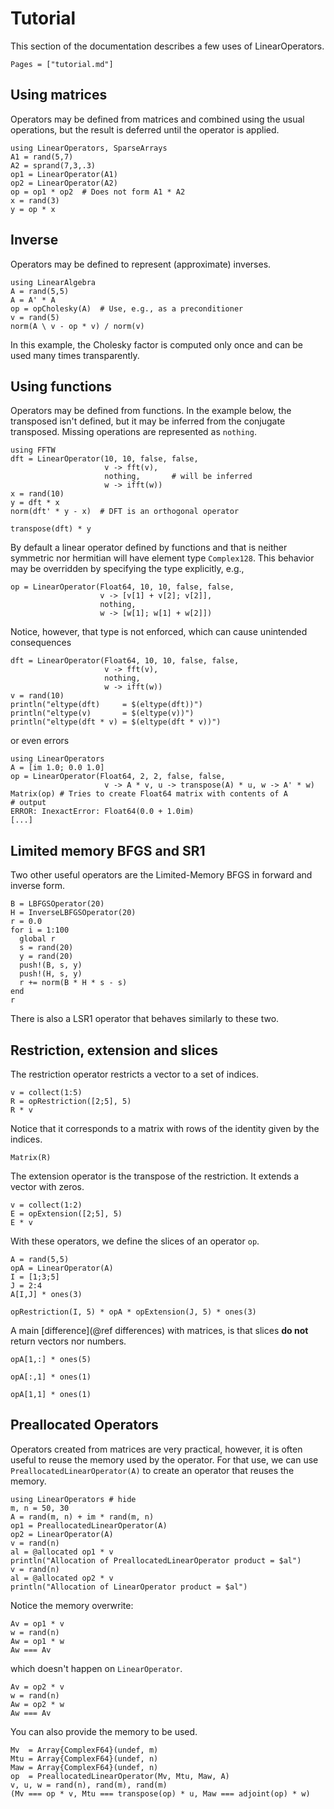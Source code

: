 # Tutorial

This section of the documentation describes a few uses of LinearOperators.

```@contents
Pages = ["tutorial.md"]
```

## Using matrices

Operators may be defined from matrices and combined using the usual operations, but the result is deferred until the operator is applied.

```@example ex1
using LinearOperators, SparseArrays
A1 = rand(5,7)
A2 = sprand(7,3,.3)
op1 = LinearOperator(A1)
op2 = LinearOperator(A2)
op = op1 * op2  # Does not form A1 * A2
x = rand(3)
y = op * x
```

## Inverse

Operators may be defined to represent (approximate) inverses.

```@example ex1
using LinearAlgebra
A = rand(5,5)
A = A' * A
op = opCholesky(A)  # Use, e.g., as a preconditioner
v = rand(5)
norm(A \ v - op * v) / norm(v)
```
In this example, the Cholesky factor is computed only once and can be used many times transparently.

## Using functions

Operators may be defined from functions. In the example below, the transposed
isn't defined, but it may be inferred from the conjugate transposed. Missing
operations are represented as `nothing`.

```@example ex1
using FFTW
dft = LinearOperator(10, 10, false, false,
                     v -> fft(v),
                     nothing,       # will be inferred
                     w -> ifft(w))
x = rand(10)
y = dft * x
norm(dft' * y - x)  # DFT is an orthogonal operator
```
```@example ex1
transpose(dft) * y
```

By default a linear operator defined by functions and that is neither symmetric
nor hermitian will have element type `Complex128`.
This behavior may be overridden by specifying the type explicitly, e.g.,
```@example ex1
op = LinearOperator(Float64, 10, 10, false, false,
                    v -> [v[1] + v[2]; v[2]],
                    nothing,
                    w -> [w[1]; w[1] + w[2]])
```
Notice, however, that type is not enforced, which can cause unintended consequences
```@example ex1
dft = LinearOperator(Float64, 10, 10, false, false,
                     v -> fft(v),
                     nothing,
                     w -> ifft(w))
v = rand(10)
println("eltype(dft)     = $(eltype(dft))")
println("eltype(v)       = $(eltype(v))")
println("eltype(dft * v) = $(eltype(dft * v))")
```
or even errors
```jldoctest
using LinearOperators
A = [im 1.0; 0.0 1.0]
op = LinearOperator(Float64, 2, 2, false, false,
                     v -> A * v, u -> transpose(A) * u, w -> A' * w)
Matrix(op) # Tries to create Float64 matrix with contents of A
# output
ERROR: InexactError: Float64(0.0 + 1.0im)
[...]
```
## Limited memory BFGS and SR1

Two other useful operators are the Limited-Memory BFGS in forward and inverse form.

```@example ex1
B = LBFGSOperator(20)
H = InverseLBFGSOperator(20)
r = 0.0
for i = 1:100
  global r
  s = rand(20)
  y = rand(20)
  push!(B, s, y)
  push!(H, s, y)
  r += norm(B * H * s - s)
end
r
```

There is also a LSR1 operator that behaves similarly to these two.

## Restriction, extension and slices

The restriction operator restricts a vector to a set of indices.
```@example ex1
v = collect(1:5)
R = opRestriction([2;5], 5)
R * v
```
Notice that it corresponds to a matrix with rows of the identity given by the
indices.
```@example ex1
Matrix(R)
```

The extension operator is the transpose of the restriction. It extends a vector
with zeros.
```@example ex1
v = collect(1:2)
E = opExtension([2;5], 5)
E * v
```

With these operators, we define the slices of an operator `op`.
```@example ex1
A = rand(5,5)
opA = LinearOperator(A)
I = [1;3;5]
J = 2:4
A[I,J] * ones(3)
```

```@example ex1
opRestriction(I, 5) * opA * opExtension(J, 5) * ones(3)
```

A main [difference](@ref differences) with matrices, is that slices **do not** return vectors nor
numbers.
```@example ex1
opA[1,:] * ones(5)
```
```@example ex1
opA[:,1] * ones(1)
```
```@example ex1
opA[1,1] * ones(1)
```

## Preallocated Operators

Operators created from matrices are very practical, however, it is often useful to reuse
the memory used by the operator. For that use, we can use
`PreallocatedLinearOperator(A)` to create an operator that reuses the memory.

```@example ex2
using LinearOperators # hide
m, n = 50, 30
A = rand(m, n) + im * rand(m, n)
op1 = PreallocatedLinearOperator(A)
op2 = LinearOperator(A)
v = rand(n)
al = @allocated op1 * v
println("Allocation of PreallocatedLinearOperator product = $al")
v = rand(n)
al = @allocated op2 * v
println("Allocation of LinearOperator product = $al")
```
Notice the memory overwrite:
```@example ex2
Av = op1 * v
w = rand(n)
Aw = op1 * w
Aw === Av
```
which doesn't happen on `LinearOperator`.
```@example ex2
Av = op2 * v
w = rand(n)
Aw = op2 * w
Aw === Av
```

You can also provide the memory to be used.
```@example ex2
Mv  = Array{ComplexF64}(undef, m)
Mtu = Array{ComplexF64}(undef, n)
Maw = Array{ComplexF64}(undef, n)
op  = PreallocatedLinearOperator(Mv, Mtu, Maw, A)
v, u, w = rand(n), rand(m), rand(m)
(Mv === op * v, Mtu === transpose(op) * u, Maw === adjoint(op) * w)
```
